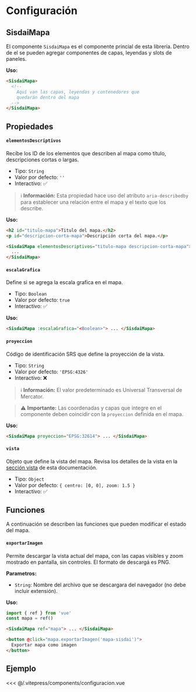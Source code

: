 <script setup>
import EjemploConfiguracion from "./../.vitepress/components/configuracion.vue";
</script>

# Configuración

## SisdaiMapa

El componente `SisdaiMapa` es el componente princial de esta librería. Dentro de el se pueden agregar componentes de capas, leyendas y slots de paneles.

**Uso:**

```html
<SisdaiMapa>
  <!-- 
    Aquí van las capas, leyendas y contenedores que
    quedarán dentro del mapa 
  -->
</SisdaiMapa>
```

## Propiedades

#### `elementosDescriptivos`

Recíbe los ID de los elementos que describen al mapa como título, descripciones cortas o largas.

- Tipo: `String`
- Valor por defecto: `''`
- Interactivo: ✅

> ℹ️ **Información:** Esta propiedad hace uso del atributo `aria-describedby` para establecer una relación entre el mapa y el texto que los describe.

**Uso:**

```html
<h2 id="titulo-mapa">Titulo del mapa.</h2>
<p id="descripcion-corta-mapa">Descripción corta del mapa.</p>

<SisdaiMapa elementosDescriptivos="titulo-mapa descripcion-corta-mapa">
  ...
</SisdaiMapa>
```

#### `escalaGrafica`

Define si se agrega la escala grafica en el mapa.

- Tipo: `Boolean`
- Valor por defecto: `true`
- Interactivo: ✅

**Uso:**

```html
<SisdaiMapa :escalaGrafica="<Boolean>"> ... </SisdaiMapa>
```

#### `proyeccion`

Código de identificación SRS que define la proyección de la vista.

- Tipo: `String`
- Valor por defecto: `'EPSG:4326'`
- Interactivo: ❌

> ℹ️ **Información:** El valor predeterminado es Universal Transversal de Mercator.

> ⚠️ **Importante:** Las coordenadas y capas que integre en el componente deben coincidir con la `proyeccion` definida en el mapa.

**Uso:**

```html
<SisdaiMapa proyeccion="EPSG:32614"> ... </SisdaiMapa>
```

#### `vista`

Objeto que define la vista del mapa. Revisa los detalles de la vista en la [sección vista](/comienza/vista.html) de esta documentación.

- Tipo: `Object`
- Valor por defecto: `{ centro: [0, 0], zoom: 1.5 }`
- Interactivo: ✅

## Funciones ​

A continuación se describen las funciones que pueden modificar el estado del mapa.

#### `exportarImagen`

Permite descargar la vista actual del mapa, con las capas visibles y zoom mostrado en pantalla, sin controles. El formato de descargá es PNG.

**Parametros:**

- `String`: Nombre del archivo que se descargara del navegador (no debe incluir extensión).

**Uso:**

```js
import { ref } from 'vue'
const mapa = ref()
```

```html
<SisdaiMapa ref="mapa"> ... </SisdaiMapa>

<button @click="mapa.exportarImagen('mapa-sisdai')">
  Exportar mapa como imagen
</button>
```

## Ejemplo

<EjemploConfiguracion />

<<< @/.vitepress/components/configuracion.vue
